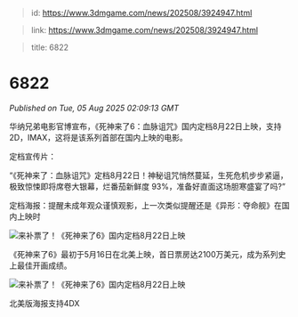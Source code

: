 > id: https://www.3dmgame.com/news/202508/3924947.html

> link: https://www.3dmgame.com/news/202508/3924947.html

> title: 6822

# 6822
_Published on Tue, 05 Aug 2025 02:09:13 GMT_

华纳兄弟电影官博宣布，《死神来了6：血脉诅咒》国内定档8月22日上映，支持2D，IMAX，这将是该系列首部在国内上映的电影。

定档宣传片：

“《死神来了：血脉诅咒》定档8月22日！神秘诅咒悄然蔓延，生死危机步步紧逼，极致惊悚即将席卷大银幕，烂番茄新鲜度 93%，准备好直面这场胆寒盛宴了吗?”

定档海报：提醒未成年观众谨慎观影，上一次类似提醒还是《异形：夺命舰》在国内上映时

![来补票了！《死神来了6》国内定档8月22日上映](https://img.3dmgame.com/uploads/images/news/20250805/1754359640_837294.jpg)

《死神来了6》最初于5月16日在北美上映，首日票房达2100万美元，成为系列史上最佳开画成绩。

![来补票了！《死神来了6》国内定档8月22日上映](https://img.3dmgame.com/uploads/images/news/20250805/1754359974_982495_jpg_r.jpg)

北美版海报支持4DX
